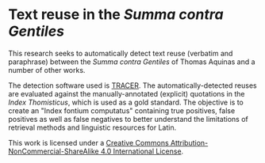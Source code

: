 # Text reuse in the *Summa contra Gentiles*
This research seeks to automatically detect text reuse (verbatim and paraphrase) between the *Summa contra Gentiles* of Thomas Aquinas and a number of other works. 

The detection software used is [TRACER](http://www.etrap.eu/research/tracer). The automatically-detected reuses are evaluated against the manually-annotated (explicit) quotations in the *Index Thomisticus*, which is used as a gold standard. 
The objective is to create an "Index fontium computatus" containing true positives, false positives as well as false negatives to better understand the limitations of retrieval methods and linguistic resources for Latin.

This work is licensed under a [Creative Commons Attribution-NonCommercial-ShareAlike 4.0 International License](http://creativecommons.org/licenses/by-nc-sa/4.0/).



